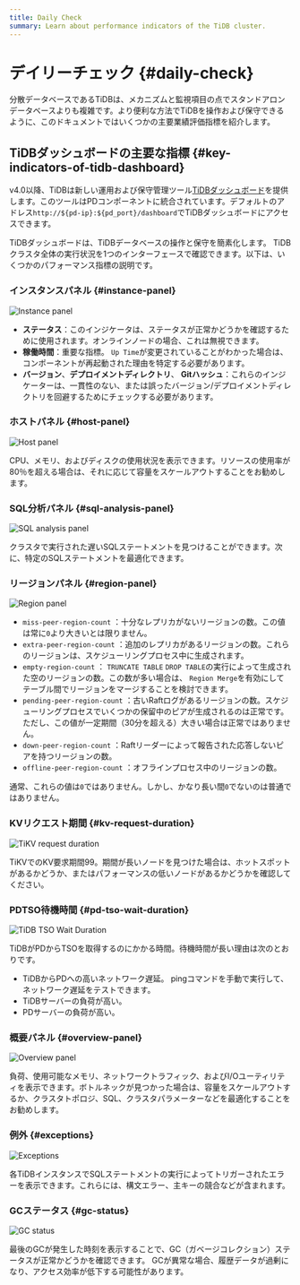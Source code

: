 ```yaml
---
title: Daily Check
summary: Learn about performance indicators of the TiDB cluster.
---
```


# デイリーチェック {#daily-check}

分散データベースであるTiDBは、メカニズムと監視項目の点でスタンドアロンデータベースよりも複雑です。より便利な方法でTiDBを操作および保守できるように、このドキュメントではいくつかの主要業績評価指標を紹介します。

## TiDBダッシュボードの主要な指標 {#key-indicators-of-tidb-dashboard}

v4.0以降、TiDBは新しい運用および保守管理ツール[TiDBダッシュボード](/dashboard/dashboard-intro.md)を提供します。このツールはPDコンポーネントに統合されています。デフォルトのアドレス`http://${pd-ip}:${pd_port}/dashboard`でTiDBダッシュボードにアクセスできます。

TiDBダッシュボードは、TiDBデータベースの操作と保守を簡素化します。 TiDBクラスタ全体の実行状況を1つのインターフェースで確認できます。以下は、いくつかのパフォーマンス指標の説明です。

### インスタンスパネル {#instance-panel}

![Instance panel](/media/instance-status-panel.png)

-   **ステータス**：このインジケータは、ステータスが正常かどうかを確認するために使用されます。オンラインノードの場合、これは無視できます。
-   **稼働時間**：重要な指標。 `Up Time`が変更されていることがわかった場合は、コンポーネントが再起動された理由を特定する必要があります。
-   **バージョン**、<strong>デプロイメントディレクトリ</strong>、 <strong>Gitハッシュ</strong>：これらのインジケーターは、一貫性のない、または誤ったバージョン/デプロイメントディレクトリを回避するためにチェックする必要があります。

### ホストパネル {#host-panel}

![Host panel](/media/host-panel.png)

CPU、メモリ、およびディスクの使用状況を表示できます。リソースの使用率が80％を超える場合は、それに応じて容量をスケールアウトすることをお勧めします。

### SQL分析パネル {#sql-analysis-panel}

![SQL analysis panel](/media/sql-analysis-panel.png)

クラスタで実行された遅いSQLステートメントを見つけることができます。次に、特定のSQLステートメントを最適化できます。

### リージョンパネル {#region-panel}

![Region panel](/media/region-panel.png)

-   `miss-peer-region-count` ：十分なレプリカがないリージョンの数。この値は常に`0`より大きいとは限りません。
-   `extra-peer-region-count` ：追加のレプリカがあるリージョンの数。これらのリージョンは、スケジューリングプロセス中に生成されます。
-   `empty-region-count` ： `TRUNCATE TABLE` `DROP TABLE`の実行によって生成された空のリージョンの数。この数が多い場合は、 `Region Merge`を有効にしてテーブル間でリージョンをマージすることを検討できます。
-   `pending-peer-region-count` ：古いRaftログがあるリージョンの数。スケジューリングプロセスでいくつかの保留中のピアが生成されるのは正常です。ただし、この値が一定期間（30分を超える）大きい場合は正常ではありません。
-   `down-peer-region-count` ：Raftリーダーによって報告された応答しないピアを持つリージョンの数。
-   `offline-peer-region-count` ：オフラインプロセス中のリージョンの数。

通常、これらの値は`0`ではありません。しかし、かなり長い間`0`でないのは普通ではありません。

### KVリクエスト期間 {#kv-request-duration}

![TiKV request duration](/media/kv-duration-panel.png)

TiKVでのKV要求期間99。期間が長いノードを見つけた場合は、ホットスポットがあるかどうか、またはパフォーマンスの低いノードがあるかどうかを確認してください。

### PDTSO待機時間 {#pd-tso-wait-duration}

![TiDB TSO Wait Duration](/media/pd-duration-panel.png)

TiDBがPDからTSOを取得するのにかかる時間。待機時間が長い理由は次のとおりです。

-   TiDBからPDへの高いネットワーク遅延。 pingコマンドを手動で実行して、ネットワーク遅延をテストできます。
-   TiDBサーバーの負荷が高い。
-   PDサーバーの負荷が高い。

### 概要パネル {#overview-panel}

![Overview panel](/media/overview-panel.png)

負荷、使用可能なメモリ、ネットワークトラフィック、およびI/Oユーティリティを表示できます。ボトルネックが見つかった場合は、容量をスケールアウトするか、クラスタトポロジ、SQL、クラスタパラメーターなどを最適化することをお勧めします。

### 例外 {#exceptions}

![Exceptions](/media/failed-query-panel.png)

各TiDBインスタンスでSQLステートメントの実行によってトリガーされたエラーを表示できます。これらには、構文エラー、主キーの競合などが含まれます。

### GCステータス {#gc-status}

![GC status](/media/garbage-collation-panel.png)

最後のGCが発生した時刻を表示することで、GC（ガベージコレクション）ステータスが正常かどうかを確認できます。 GCが異常な場合、履歴データが過剰になり、アクセス効率が低下する可能性があります。
